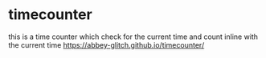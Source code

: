# timecounter
 this is a time counter which check for the current time and count inline with the current time
https://abbey-glitch.github.io/timecounter/
